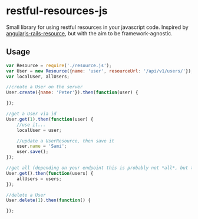 # restful-resources-js
Small library for using restful resources in your javascript code. Inspired by [angularjs-rails-resource](https://github.com/FineLinePrototyping/angularjs-rails-resource), but with the aim to be framework-agnostic.

## Usage
```javascript
var Resource = require('./resource.js');
var User = new Resource({name: 'user', resourceUrl: '/api/v1/users/'});
var localUser, allUsers;

//create a User on the server
User.create({name: 'Peter'}).then(function(user) {

});

//get a User via id
User.get(1).then(function(user) {
    //use it...
    localUser = user;

    //update a UserResource, then save it
    user.name = 'Sami';
    user.save();
});

//get all (depending on your endpoint this is probably not *all*, but the first n or so) UserResource
User.get().then(function(users) {
    allUsers = users;
});

//delete a User
User.delete(1).then(function() {

});
```
